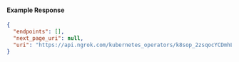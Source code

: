 <!-- Code generated for API Clients. DO NOT EDIT. -->

#### Example Response

```json
{
  "endpoints": [],
  "next_page_uri": null,
  "uri": "https://api.ngrok.com/kubernetes_operators/k8sop_2zsqocYCDmhLbJ8KIeu9grsb7Cj/bound_endpoints"
}
```
